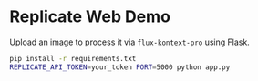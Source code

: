 # Replicate Web Demo

Upload an image to process it via `flux-kontext-pro` using Flask.

```bash
pip install -r requirements.txt
REPLICATE_API_TOKEN=your_token PORT=5000 python app.py